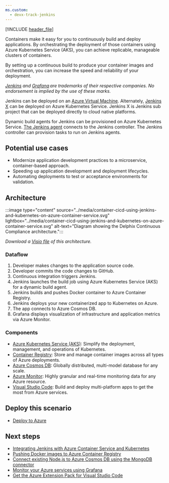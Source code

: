 ```yaml
---
ms.custom:
  - devx-track-jenkins
---
```

[!INCLUDE [header_file](../../../includes/sol-idea-header.md)]

Containers make it easy for you to continuously build and deploy applications. By orchestrating the deployment of those containers using Azure Kubernetes Service (AKS), you can achieve replicable, manageable clusters of containers.

By setting up a continuous build to produce your container images and orchestration, you can increase the speed and reliability of your deployment.

*[Jenkins](https://www.jenkins.io) and [Grafana](https://grafana.com/oss/) are trademarks of their respective companies. No endorsement is implied by the use of these marks.*

Jenkins can be deployed on an [Azure Virtual Machine](/azure/virtual-machines). Alternately, [Jenkins X](https://jenkins-x.io/) can be deployed on Azure Kubernetes Service. Jenkins X is Jenkins sub project that can be deployed directly to cloud native platforms.

Dynamic build agents for Jenkins can be provisioned on Azure Kubernetes Service. [The Jenkins agent](https://www.jenkins.io/doc/book/using/using-agents/) connects to the Jenkins controller. The Jenkins controller can provision tasks to run on Jenkins agents.

## Potential use cases

* Modernize application development practices to a microservice, container-based approach.
* Speeding up application development and deployment lifecycles.
* Automating deployments to test or acceptance environments for validation.

## Architecture

:::image type="content" source="../media/container-cicd-using-jenkins-and-kubernetes-on-azure-container-service.svg" lightbox="../media/container-cicd-using-jenkins-and-kubernetes-on-azure-container-service.svg" alt-text="Diagram showing the Delphix Continuous Compliance architecture.":::

*Download a [Visio file](https://arch-center.azureedge.net/container-cicd-jenkins-aks.vsdx) of this architecture.*

### Dataflow

1. Developer makes changes to the application source code.
1. Developer commits the code changes to GitHub.
1. Continuous integration triggers Jenkins.
1. Jenkins launches the build job using Azure Kubernetes Service (AKS) for a dynamic build agent.
1. Jenkins builds and pushes Docker container to Azure Container Registry.
1. Jenkins deploys your new containerized app to Kubernetes on Azure.
1. The app connects to Azure Cosmos DB.
1. Grafana displays visualization of infrastructure and application metrics via Azure Monitor.

### Components

* [Azure Kubernetes Service (AKS)](https://azure.microsoft.com/services/kubernetes-service): Simplify the deployment, management, and operations of Kubernetes.
* [Container Registry](https://azure.microsoft.com/services/container-registry): Store and manage container images across all types of Azure deployments.
* [Azure Cosmos DB](https://azure.microsoft.com/services/cosmos-db): Globally distributed, multi-model database for any scale.
* [Azure Monitor](https://azure.microsoft.com/services/monitor): Highly granular and real-time monitoring data for any Azure resource.
* [Visual Studio Code](https://azure.microsoft.com/products/visual-studio): Build and deploy multi-platform apps to get the most from Azure services.

## Deploy this scenario

* [Deploy to Azure](https://azure.microsoft.com/resources/templates/jenkins-cicd-container)

## Next steps

* [Integrating Jenkins with Azure Container Service and Kubernetes](/azure/container-service/kubernetes/container-service-kubernetes-jenkins)
* [Pushing Docker images to Azure Container Registry](/azure/container-registry/container-registry-get-started-docker-cli)
* [Connect existing Node.js to Azure Cosmos DB using the MongoDB connector](/azure/cosmos-db/create-mongodb-nodejs)
* [Monitor your Azure services using Grafana](/azure/monitoring-and-diagnostics/monitor-send-to-grafana)
* [Get the Azure Extension Pack for Visual Studio Code](https://marketplace.visualstudio.com/items?itemName=ms-vscode.vscode-node-azure-pack)

